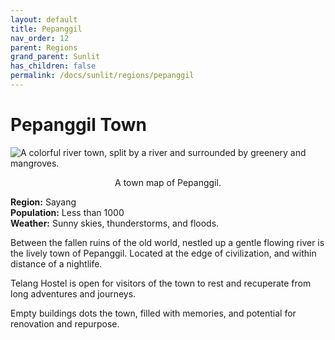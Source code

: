 ```yaml
---
layout: default
title: Pepanggil
nav_order: 12
parent: Regions
grand_parent: Sunlit
has_children: false
permalink: /docs/sunlit/regions/pepanggil
---
```

# Pepanggil Town

![A colorful river town, split by a river and surrounded by greenery and mangroves.](../../../assets/images-sunlit/mapSayangHeartland1.png)
<p style="text-align: center;">A town map of Pepanggil.</p>

**Region:** Sayang <br>
**Population:** Less than 1000 <br>
**Weather:** Sunny skies, thunderstorms, and floods.

Between the fallen ruins of the old world, nestled up a gentle flowing river is the lively town of Pepanggil. Located at the edge of civilization, and within distance of a nightlife.

Telang Hostel is open for visitors of the town to rest and recuperate from long adventures and journeys.

Empty buildings dots the town, filled with memories, and potential for renovation and repurpose.